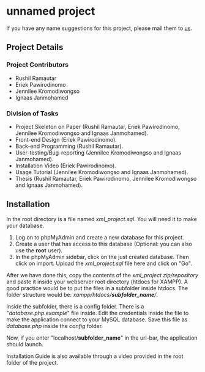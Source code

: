 # unnamed project
If you have any name suggestions for this project, please mail them to [us](mailto:ru.ramautar@student.ptc.edu.sr?cc=e.pawirodinomo@student.ptc.edu.sr,j.kromodiwongso@student.ptc.edu.sr,m.janmohamed@student.ptc.edu.sr&subject=Project%20Name%20Suggestion).
## Project Details
### Project Contributors
 - Rushil Ramautar
 - Eriek Pawirodinomo
 - Jennilee Kromodiwongso
 - Ignaas Janmohamed

### Division of Tasks
 - Project Skeleton on Paper (Rushil Ramautar, Eriek Pawirodinomo, Jennilee Kromodiwongso and Ignaas Janmohamed).
 - Front-end Design (Eriek Pawirodinomo).
 - Back-end Programming (Rushil Ramautar).
 - User-testing/Bug-reporting (Jennilee Kromodiwongso and Ignaas Janmohamed).
 - Installation Video (Eriek Pawirodinomo).
 - Usage Tutorial (Jennilee Kromodiwongso and Ignaas Janmohamed).
 - Thesis (Rushil Ramautar, Eriek Pawirodinomo, Jennilee Kromodiwongso and Ignaas Janmohamed).
## Installation
In the root directory is a file named *xml_project.sql*. You will need it to make your database.

 1. Log on to phpMyAdmin and create a new database for this project.
 2. Create a user that has access to this database (Optional: you can also use the **root** user).
 3. In the phpMyAdmin sidebar, click on the just created database. Then click on import. Upload the *xml_project.sql* file here and click on "Go".

After we have done this, copy the contents of the *xml_project zip/repository* and paste it inside your webserver root directory (htdocs for XAMPP). A good practice would be to put the files in a subfolder inside htdocs. The folder structure would be: *xampp/htdocs/**subfolder_name**/*.

Inside the subfolder, there is a config folder. There is a "*database.php.example*" file inside. Edit the credentials inside the file to make the application connect to your MySQL database. Save this file as *database.php* inside the *config* folder.

Now, if you enter "localhost/**subfolder_name**" in the url-bar, the application should launch.

Installation Guide is also available through a video provided in the root folder of the project.
